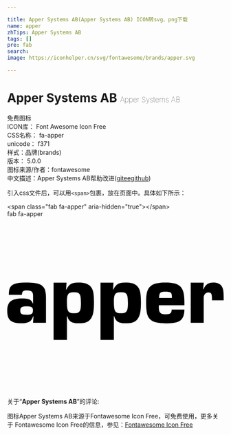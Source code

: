 ```yaml
---

title: Apper Systems AB(Apper Systems AB) ICON转svg、png下载
name: apper
zhTips: Apper Systems AB
tags: []
pre: fab
search: 
image: https://iconhelper.cn/svg/fontawesome/brands/apper.svg

---
```


# Apper Systems AB  <small style="font-size: 60%;font-weight: 100">Apper Systems AB</small>


<div class="detail-page">
<p>
<span><span class="badge-success badge">免费图标</span> </span>
<br/>
<span>
ICON库：
<span class="badge-secondary badge">Font Awesome Icon Free</span> 
</span>
<br/>
<span>
CSS名称：
<span class="badge-secondary badge">fa-apper</span> 
</span>
<br/>
<span>
unicode：
<span class="badge-secondary badge">f371</span> 
<copy-btn content='f371' btn-title=""></copy-btn>
<copy-btn :content='String.fromCodePoint(parseInt("f371", 16))' btn-title="复制U"></copy-btn>
</span><br/><span>样式：<span class="badge-light badge">品牌(brands)</span></span>
<br/>
<span>
版本：
<span class="badge-secondary badge">5.0.0</span> 
</span>
<br/>
<span>图标来源/作者：<span class="badge-light badge">fontawesome</span></span> 
<br/>
<span class="zh-detail">中文描述：<span class="badge-primary badge">Apper Systems AB</span><span class="help-link"><span>帮助改进</span>(<a href="https://gitee.com/liuwave/icon-helper/edit/master/json/fontawesome/brands/apper.json" target="_blank" rel="noopener noreferrer">gitee</a><a href="https://github.com/liuwave/icon-helper/edit/master/json/fontawesome/brands/apper.json" target="_blank" rel="noopener noreferrer">github</a></span>)</span><br/>
</p>
</div>
<div class="alert alert-dark">
  <i class="fab fa-apper fa-xs"></i>
  <i class="fab fa-apper fa-sm"></i>
  <i class="fab fa-apper fa-lg"></i>
  <i class="fab fa-apper fa-2x"></i>
  <i class="fab fa-apper fa-3x"></i>
  <i class="fab fa-apper fa-5x"></i>
  <i class="fab fa-apper fa-7x"></i>
</div>
<div>
  <p>引入css文件后，可以用<code>&lt;span&gt;</code>包裹，放在页面中。具体如下所示：    
  </p>
  <div class="alert alert-primary" style="font-size: 14px">
    &lt;span class="fab fa-apper" aria-hidden="true"&gt;&lt;/span&gt;
    <copy-btn content='<span class="fab fa-apper" aria-hidden="true"></span>'></copy-btn>
  </div>
  <div class="alert alert-secondary">
    <i class="fab fa-apper"
    style="font-size: 24px"
    aria-hidden="true"></i> fab fa-apper
    <copy-btn content="fab fa-apper" btn-title="复制图标名称"></copy-btn>
  </div>
</div>
<div id="svg" class="svg-wrap">
<svg xmlns="http://www.w3.org/2000/svg" viewBox="0 0 640 512"><path d="M42.1 239.1c22.2 0 29 2.8 33.5 14.6h.8v-22.9c0-11.3-4.8-15.4-17.9-15.4-11.3 0-14.4 2.5-15.1 12.8H4.8c.3-13.9 1.5-19.1 5.8-24.4C17.9 195 29.5 192 56.7 192c33 0 47.1 5 53.9 18.9 2 4.3 4 15.6 4 23.7v76.3H76.3l1.3-19.1h-1c-5.3 15.6-13.6 20.4-35.5 20.4-30.3 0-41.1-10.1-41.1-37.3 0-25.2 12.3-35.8 42.1-35.8zm17.1 48.1c13.1 0 16.9-3 16.9-13.4 0-9.1-4.3-11.6-19.6-11.6-13.1 0-17.9 3-17.9 12.1-.1 10.4 3.7 12.9 20.6 12.9zm77.8-94.9h38.3l-1.5 20.6h.8c9.1-17.1 15.9-20.9 37.5-20.9 14.4 0 24.7 3 31.5 9.1 9.8 8.6 12.8 20.4 12.8 48.1 0 30-3 43.1-12.1 52.9-6.8 7.3-16.4 10.1-33.2 10.1-20.4 0-29.2-5.5-33.8-21.2h-.8v70.3H137v-169zm80.9 60.7c0-27.5-3.3-32.5-20.7-32.5-16.9 0-20.7 5-20.7 28.7 0 28 3.5 33.5 21.2 33.5 16.4 0 20.2-5.6 20.2-29.7zm57.9-60.7h38.3l-1.5 20.6h.8c9.1-17.1 15.9-20.9 37.5-20.9 14.4 0 24.7 3 31.5 9.1 9.8 8.6 12.8 20.4 12.8 48.1 0 30-3 43.1-12.1 52.9-6.8 7.3-16.4 10.1-33.3 10.1-20.4 0-29.2-5.5-33.8-21.2h-.8v70.3h-39.5v-169zm80.9 60.7c0-27.5-3.3-32.5-20.7-32.5-16.9 0-20.7 5-20.7 28.7 0 28 3.5 33.5 21.2 33.5 16.4 0 20.2-5.6 20.2-29.7zm53.8-3.8c0-25.4 3.3-37.8 12.3-45.8 8.8-8.1 22.2-11.3 45.1-11.3 42.8 0 55.7 12.8 55.7 55.7v11.1h-75.3c-.3 2-.3 4-.3 4.8 0 16.9 4.5 21.9 20.1 21.9 13.9 0 17.9-3 17.9-13.9h37.5v2.3c0 9.8-2.5 18.9-6.8 24.7-7.3 9.8-19.6 13.6-44.3 13.6-27.5 0-41.6-3.3-50.6-12.3-8.5-8.5-11.3-21.3-11.3-50.8zm76.4-11.6c-.3-1.8-.3-3.3-.3-3.8 0-12.3-3.3-14.6-19.6-14.6-14.4 0-17.1 3-18.1 15.1l-.3 3.3h38.3zm55.6-45.3h38.3l-1.8 19.9h.7c6.8-14.9 14.4-20.2 29.7-20.2 10.8 0 19.1 3.3 23.4 9.3 5.3 7.3 6.8 14.4 6.8 34 0 1.5 0 5 .2 9.3h-35c.3-1.8.3-3.3.3-4 0-15.4-2-19.4-10.3-19.4-6.3 0-10.8 3.3-13.1 9.3-1 3-1 4.3-1 12.3v68h-38.3V192.3z"/></svg>
</div>
<detail full-name='fa-apper'></detail>
<div class="icon-detail__container">
<p>关于“<b>Apper Systems AB</b>”的评论:</p>
</div>
<Vssue title="关于“Apper Systems AB”的评论" />    
<div><p>图标Apper Systems AB来源于Fontawesome Icon Free，可免费使用，更多关于  Fontawesome Icon Free的信息，参见：<a target="_blank" href="https://iconhelper.cn/fontawesome.html">Fontawesome Icon Free</a>
</p></div>
